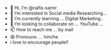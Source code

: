 - 👋 Hi, I’m @nafis-samir
- 👀 I’m interested in Social media Researching... 
- 🌱 I’m currently learning ... Digital Marketing.. 
- 💞️ I’m looking to collaborate on ... YouTube ...
- 📫 How to reach me ... by mail 
- 😄 Pronouns: ... him/he
- i love to encourage people!!
<!---
nafis-samir/nafis-samir is a ✨ special ✨ repository because its `README.md` (this file) appears on your GitHub profile.
You can click the Preview link to take a look at your changes.
--->
